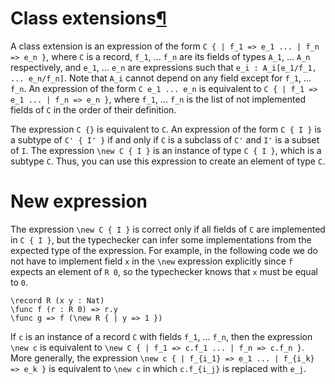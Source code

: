<h1 id="class-ext">Class extensions<a class="headerlink" href="#class-ext" title="Permanent link">&para;</a></h1>

A class extension is an expression of the form `C { | f_1 => e_1 ... | f_n => e_n }`, where `C` is a record, `f_1`, ... `f_n` are its fields of types `A_1`, ... `A_n` respectively, and `e_1`, ... `e_n` are expressions such that `e_i : A_i[e_1/f_1, ... e_n/f_n]`.
Note that `A_i` cannot depend on any field except for `f_1`, ... `f_n`.
An expression of the form `C e_1 ... e_n` is equivalent to `C { | f_1 => e_1 ... | f_n => e_n }`, where `f_1`, ... `f_n` is the list of not implemented fields of `C` in the order of their definition.

The expression `C {}` is equivalent to `C`.
An expression of the form `C { I }` is a subtype of `C' { I' }` if and only if `C` is a subclass of `C'` and `I'` is a subset of `I`.
The expression `\new C { I }` is an instance of type `C { I }`, which is a subtype `C`.
Thus, you can use this expression to create an element of type `C`.

# New expression

The expression `\new C { I }` is correct only if all fields of `C` are implemented in `C { I }`, but the typechecker can infer some implementations from the expected type of the expression.
For example, in the following code we do not have to implement field `x` in the `\new` expression explicitly since `f` expects an element of `R 0`, so the typechecker knows that `x` must be equal to `0`.

```arend
\record R (x y : Nat)
\func f (r : R 0) => r.y
\func g => f (\new R { | y => 1 })
```

If `c` is an instance of a record `C` with fields `f_1`, ... `f_n`, then the expression `\new c` is equivalent to `\new C { | f_1 => c.f_1 ... | f_n => c.f_n }`.
More generally, the expression `\new c { | f_{i_1} => e_1 ... | f_{i_k} => e_k }` is equivalent to `\new c` in which `c.f_{i_j}` is replaced with `e_j`.
